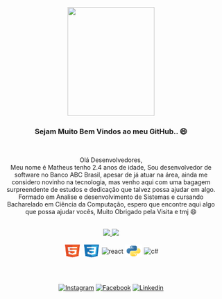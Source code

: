 <div align="center">
<img height="250" width="200" src="https://user-images.githubusercontent.com/83286306/163921290-d96a6896-e9c7-4f37-85e9-c7fb4b382994.png">

### Sejam Muito Bem Vindos ao meu GitHub.. 😄
 
<br>
 
Olá Desenvolvedores,<br>Meu nome é Matheus tenho 2.4 anos de idade, Sou desenvolvedor de software no Banco ABC Brasil, apesar de já atuar na área, ainda me considero novinho na tecnologia, mas venho aqui com uma bagagem surpreendente de estudos e dedicação que talvez possa ajudar em algo. Formado em Analise e desenvolvimento de Sistemas e cursando Bacharelado em Ciência da Computação, espero que encontre aqui algo que possa ajudar vocês, Muito Obrigado pela Visita e tmj 😄

<br>

<div>
  <a href="https://github.com/DeveloperMatheus97">
  <img height = "140em" src = "https://github-readme-stats.vercel.app/api?username=TechMaa&show_icons=true&theme=react&include_all_commits=true&count_private=true"/>
  <img height = "140em" src = "https://github-readme-stats.vercel.app/api/top-langs/?username=TechMaa&layout=compact&langs_count=7&theme=react"/>
</div>

<br>

<div style="display: inline-block">
  <img align="center" height="30" width="40" alt="html" src="https://raw.githubusercontent.com/devicons/devicon/master/icons/html5/html5-original.svg "/>
  <img align="center" height="30" width="40" alt="css" src="https://raw.githubusercontent.com/devicons/devicon/master/icons/css3/css3-original.svg "/>
  <img align="center" height="30" width="40" alt="react" src = "https://icongr.am/devicon/react-original.svg?size=128&color=currentColor"/>
  <img align="center" height="30" width="40" alt="python" src="https://raw.githubusercontent.com/devicons/devicon/master/icons/python/python-original.svg "/>
  <img align="center" height="30" width="40" alt="c#" src = "https://cdn.jsdelivr.net/gh/devicons/devicon/icons/csharp/csharp-original.svg"/>
</div>

##
<br>

[![ Instagram ](https://img.shields.io/badge/Instagram-E4405F?style=for-the-badge&logo=instagram&logoColor=white)](https://www.instagram.com/matheuscomth__/)
[![ Facebook ](https://img.shields.io/badge/Facebook-1877F2?style=for-the-badge&logo=facebook&logoColor=white)](https://www.facebook.com/profile.php?id=100042428267343)
[![ Linkedin ](https://img.shields.io/badge/LinkedIn-0077B5?style=for-the-badge&logo=linkedin&logoColor=white)](https://www.linkedin.com/in/matheus-caitano-s/)
